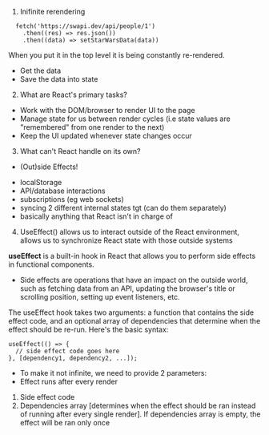 1. Inifinite rerendering

```
  fetch('https://swapi.dev/api/people/1')
    .then((res) => res.json())
    .then((data) => setStarWarsData(data))
```

When you put it in the top level it is being constantly re-rendered.

- Get the data
- Save the data into state

2. What are React's primary tasks?

- Work with the DOM/browser to render UI to the page
- Manage state for us between render cycles (i.e state values are "remembered" from one render to the next)
- Keep the UI updated whenever state changes occur

3. What can't React handle on its own?

- (Out)side Effects!

* localStorage
* API/database interactions
* subscriptions (eg web sockets)
* syncing 2 different internal states tgt (can do them separately)
* basically anything that React isn't in charge of

4. UseEffect() allows us to interact outside of the React environment, allows us to synchronize React state with those outside systems

**useEffect** is a built-in hook in React that allows you to perform side effects in functional components.

- Side effects are operations that have an impact on the outside world, such as fetching data from an API, updating the browser's title or scrolling position, setting up event listeners, etc.

The useEffect hook takes two arguments: a function that contains the side effect code, and an optional array of dependencies that determine when the effect should be re-run. Here's the basic syntax:

```
useEffect(() => {
  // side effect code goes here
}, [dependency1, dependency2, ...]);
```

- To make it not infinite, we need to provide 2 parameters:
- Effect runs after every render

1. Side effect code
2. Dependencies array [determines when the effect should be ran instead of running after every single render]. If dependencies array is empty, the effect will be ran only once
